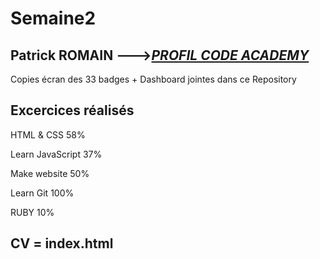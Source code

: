 # Semaine2
## Patrick ROMAIN --->[***PROFIL CODE ACADEMY***](https://www.codecademy.com/PatrickROMAIN)

Copies écran des 33 badges + Dashboard jointes dans ce Repository

## Excercices réalisés  


HTML & CSS       58%

Learn JavaScript 37%

Make website     50%

Learn Git       100%

RUBY              10%

## CV = index.html
